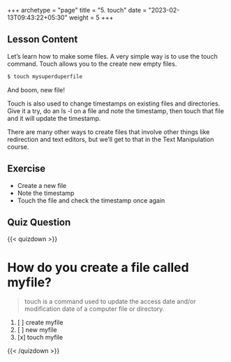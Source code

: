 +++
archetype = "page"
title = "5. touch"
date = "2023-02-13T09:43:22+05:30"
weight = 5
+++

## Lesson Content

Let’s learn how to make some files. A very simple way is to use the touch command. Touch allows you to the create new empty files.

```bash
$ touch mysuperduperfile 
```

And boom, new file! 

Touch is also used to change timestamps on existing files and directories. Give it a try, do an ls -l on a file and note the timestamp, then touch that file and it will update the timestamp. 

There are many other ways to create files that involve other things like redirection and text editors, but we’ll get to that in the Text Manipulation course.

## Exercise


- Create a new file 
- Note the timestamp 
- Touch the file and check the timestamp once again 

## Quiz Question

{{< quizdown >}}

# How do you create a file called myfile?

> touch is a command used to update the access date and/or modification date of a computer file or directory.

1. [ ] create myfile
2. [ ] new myfile
3. [x] touch myfile

{{< /quizdown >}}

